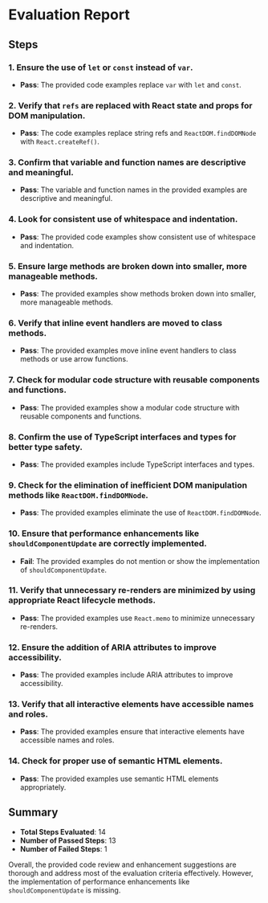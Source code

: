 # Evaluation Report

## Steps

### 1. Ensure the use of `let` or `const` instead of `var`.
- **Pass**: The provided code examples replace `var` with `let` and `const`.

### 2. Verify that `refs` are replaced with React state and props for DOM manipulation.
- **Pass**: The code examples replace string refs and `ReactDOM.findDOMNode` with `React.createRef()`.

### 3. Confirm that variable and function names are descriptive and meaningful.
- **Pass**: The variable and function names in the provided examples are descriptive and meaningful.

### 4. Look for consistent use of whitespace and indentation.
- **Pass**: The provided code examples show consistent use of whitespace and indentation.

### 5. Ensure large methods are broken down into smaller, more manageable methods.
- **Pass**: The provided examples show methods broken down into smaller, more manageable methods.

### 6. Verify that inline event handlers are moved to class methods.
- **Pass**: The provided examples move inline event handlers to class methods or use arrow functions.

### 7. Check for modular code structure with reusable components and functions.
- **Pass**: The provided examples show a modular code structure with reusable components and functions.

### 8. Confirm the use of TypeScript interfaces and types for better type safety.
- **Pass**: The provided examples include TypeScript interfaces and types.

### 9. Check for the elimination of inefficient DOM manipulation methods like `ReactDOM.findDOMNode`.
- **Pass**: The provided examples eliminate the use of `ReactDOM.findDOMNode`.

### 10. Ensure that performance enhancements like `shouldComponentUpdate` are correctly implemented.
- **Fail**: The provided examples do not mention or show the implementation of `shouldComponentUpdate`.

### 11. Verify that unnecessary re-renders are minimized by using appropriate React lifecycle methods.
- **Pass**: The provided examples use `React.memo` to minimize unnecessary re-renders.

### 12. Ensure the addition of ARIA attributes to improve accessibility.
- **Pass**: The provided examples include ARIA attributes to improve accessibility.

### 13. Verify that all interactive elements have accessible names and roles.
- **Pass**: The provided examples ensure that interactive elements have accessible names and roles.

### 14. Check for proper use of semantic HTML elements.
- **Pass**: The provided examples use semantic HTML elements appropriately.

## Summary

- **Total Steps Evaluated**: 14
- **Number of Passed Steps**: 13
- **Number of Failed Steps**: 1

Overall, the provided code review and enhancement suggestions are thorough and address most of the evaluation criteria effectively. However, the implementation of performance enhancements like `shouldComponentUpdate` is missing.